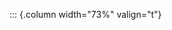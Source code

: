 <!-- Copyright (C) 2024  Kevin Sandom -->
<!-- Begin a new column of width 73%. -->

::: {.column width="73%" valign="t"}
